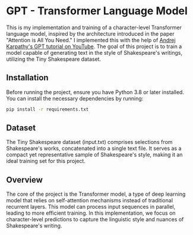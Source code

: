 # GPT - Transformer Language Model

This is my implementation and training of a character-level Transformer language model, inspired by the architecture introduced in the paper "Attention is All You Need." I implemented this with the help of [Andrej Karpathy's GPT tutorial on YouTube](https://www.youtube.com/watch?v=kCc8FmEb1nY&ab_channel=AndrejKarpathy). The goal of this project is to train a model capable of generating text in the style of Shakespeare's writings, utilizing the Tiny Shakespeare dataset.

## Installation

Before running the project, ensure you have Python 3.8 or later installed. You can install the necessary dependencies by running:

```bash
pip install -r requirements.txt
```

## Dataset

The Tiny Shakespeare dataset (input.txt) comprises selections from Shakespeare's works, concatenated into a single text file. It serves as a compact yet representative sample of Shakespeare's style, making it an ideal training set for this project.

## Overview

The core of the project is the Transformer model, a type of deep learning model that relies on self-attention mechanisms instead of traditional recurrent layers. This model can process input sequences in parallel, leading to more efficient training. In this implementation, we focus on character-level predictions to capture the linguistic style and nuances of Shakespeare's writing.
